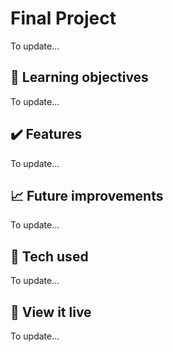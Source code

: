 # Final Project
To update...    

## :brain: Learning objectives
To update...  

## :heavy_check_mark: Features
To update...  

## :chart_with_upwards_trend: Future improvements
To update...  

## :robot: Tech used 
To update...  

## :eyes: View it live
To update...  
